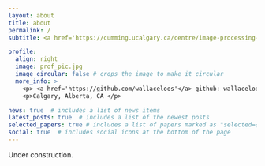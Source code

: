 ```yaml
---
layout: about
title: about
permalink: /
subtitle: <a href='https://cumming.ucalgary.ca/centre/image-processing-analysis'>Affiliation</a>

profile:
  align: right
  image: prof_pic.jpg
  image_circular: false # crops the image to make it circular
  more_info: >
    <p> <a href='https://github.com/wallaceloos'</a> github: wallaceloos </p>
    <p>Calgary, Alberta, CA </p>

news: true  # includes a list of news items
latest_posts: true  # includes a list of the newest posts
selected_papers: true # includes a list of papers marked as "selected={true}"
social: true  # includes social icons at the bottom of the page
---
```


Under construction.
